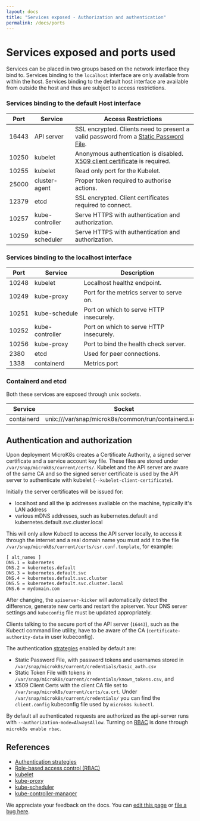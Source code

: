```yaml
---
layout: docs
title: "Services exposed - Authorization and authentication"
permalink: /docs/ports
---
```

# Services exposed and ports used

Services can be placed in two groups based on the network interface they bind to. Services binding to the `localhost`
interface are only available from within the host. Services binding to the
default host interface are available from outside the host and thus are subject to access restrictions.


### Services binding to the default Host interface

Port   | Service         | Access Restrictions
------ | --------------- | ---
16443  | API server      | SSL encrypted. Clients need to present a valid password from a [Static Password File](https://kubernetes.io/docs/reference/access-authn-authz/authentication/#authentication-strategies).
10250  | kubelet         | Anonymous authentication is disabled. [X509 client certificate](https://kubernetes.io/docs/reference/command-line-tools-reference/kubelet-authentication-authorization/) is required.
10255  | kubelet         | Read only port for the Kubelet.
25000  | cluster-agent   | Proper token required to authorise actions.
12379  | etcd            | SSL encrypted. Client certificates required to connect.
10257  | kube-controller | Serve HTTPS with authentication and authorization.
10259  | kube-scheduler  | Serve HTTPS with authentication and authorization.


### Services binding to the localhost interface

Port  | Service           | Description
------| ----------------- | -----------
10248 | kubelet           | Localhost healthz endpoint.
10249 | kube-proxy        | Port for the metrics server to serve on.
10251 | kube-schedule     | Port on which to serve HTTP insecurely.
10252 | kube-controller   | Port on which to serve HTTP insecurely.
10256 | kube-proxy        | Port to bind the health check server.
2380  | etcd              | Used for peer connections.
1338  | containerd        | Metrics port


### Containerd and etcd

Both these services are exposed through unix sockets.

Service     | Socket
----------- | ---
containerd  | unix:///var/snap/microk8s/common/run/containerd.sock

<a id="auth"> </a>
## Authentication and authorization

Upon deployment MicroK8s creates a Certificate Authority, a signed server certificate and a service account key file. These files are stored under `/var/snap/microk8s/current/certs/`. Kubelet and the API server are aware of the same CA and so the signed server certificate is used by the API server to authenticate with kubelet (`--kubelet-client-certificate`). 

Initially the server certificates will be issued for: 
* localhost and all the ip addresses avaliable on the machine, typically it's LAN address
* various mDNS addresses, such as kubernetes.default and kubernetes.default.svc.cluster.local

This will only allow Kubectl to access the API server locally, to access it through the internet and a real domain name you must add it to the file `/var/snap/microk8s/current/certs/csr.conf.template`, for example: 

```
[ alt_names ]
DNS.1 = kubernetes
DNS.2 = kubernetes.default
DNS.3 = kubernetes.default.svc
DNS.4 = kubernetes.default.svc.cluster
DNS.5 = kubernetes.default.svc.cluster.local
DNS.6 = mydomain.com
```
After changing, the `apiserver-kicker` will automatically detect the difference, generate new certs and restart the apiserver. Your DNS server settings and `kubeconfig` file must be updated appropriately.


Clients talking to the secure port of the API server (`16443`), such as the Kubectl command line utility, have to be aware of the CA (`certificate-authority-data` in user kubeconfig).  

The authentication [strategies](https://kubernetes.io/docs/reference/access-authn-authz/authentication/#authentication-strategies)
 enabled by default are:
 - Static Password File, with password tokens and usernames stored in `/var/snap/microk8s/current/credentials/basic_auth.csv`
 - Static Token File with tokens in `/var/snap/microk8s/current/credentials/known_tokens.csv`, and
 - X509 Client Certs with the client CA file set to `/var/snap/microk8s/current/certs/ca.crt`.
 Under `/var/snap/microk8s/current/credentials/` you can find the `client.config` kubeconfig file
 used by `microk8s kubectl`.

By default all authenticated requests are authorized as the api-server runs with
`--authorization-mode=AlwaysAllow`. Turning on [RBAC](https://kubernetes.io/docs/reference/access-authn-authz/rbac/) is done through `microk8s enable rbac`.


## References

 - [Authentication strategies](https://kubernetes.io/docs/reference/access-authn-authz/authentication/#authentication-strategies)
 - [Role-based access control (RBAC)](https://kubernetes.io/docs/reference/access-authn-authz/rbac/)
 - [kubelet](https://kubernetes.io/docs/reference/command-line-tools-reference/kubelet/)
 - [kube-proxy](https://kubernetes.io/docs/reference/command-line-tools-reference/kube-proxy/)
 - [kube-scheduler](https://kubernetes.io/docs/reference/command-line-tools-reference/kube-scheduler/)
 - [kube-controller-manager](https://kubernetes.io/docs/reference/command-line-tools-reference/kube-controller-manager/)
<!-- FEEDBACK -->
<div class="p-notification--information">
  <p class="p-notification__response">
    We appreciate your feedback on the docs. You can
    <a href="https://github.com/canonical-web-and-design/microk8s.io/edit/master/docs/ports.md" class="p-notification__action">edit this page</a> 
    or
    <a href="https://github.com/canonical-web-and-design/microk8s.io/issues/new" class="p-notification__action">file a bug here</a>.
  </p>
</div>
